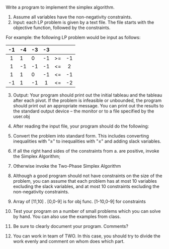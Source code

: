 Write a program to implement the simplex algorithm.

1. Assume all variables have the non-negativity constraints.&nbsp;
2. Input: each LP problem is given by a text file. The file starts with the objective function, followed by the constraints.

For example: the following LP problem would be input as follows:

|  -1 | -4  | -3  | -3  |   |   |
|:-:|---|---|:-:|:-:|:-:|
| 1 | 1 | 0 |-1 | >= | -1 |
| 1  | -1 | -1  | -1  | <=  | 2 |
| 1 | 1 | 0  |  -1 |  <= |  -1 |
| -1  | 1  |  -1 |  1 | <=  | -2  |


3. Output: Your program should print out the initial tableau and the tableau after each pivot. If the problem is infeasible or unbounded, the program should print out an appropriate message. You can print out the results to the standard output device – the monitor or to a file specified by the user.obj&nbsp;
4. After reading the input file, your program should do the following:&nbsp;
  1. Convert the problem into standard form. This includes converting inequalities with "≥" to inequalities with "≤" and adding slack variables.&nbsp;
  2. If all the right hand sides of the constraints from a. are positive, invoke the Simplex Algorithm; &nbsp;
  3. Otherwise invoke the Two-Phase Simplex Algorithm&nbsp;

5. Although a good program should not have constraints on the size of the problem, you can assume that each problem has at most 10 variables excluding the slack variables, and at most 10 constraints excluding the non-negativity constraints.&nbsp;
  1. Array of [11,10] . [0,0-9] is for obj func. [1-10,0-9] for constraints&nbsp;

6. Test your program on a number of small problems which you can solve by hand. You can also use the examples from class. &nbsp;
7. Be sure to clearly document your program. Comments?&nbsp;
8. You can work in team of TWO. In this case, you should try to divide the work evenly and comment on whom does which part.&nbsp;
